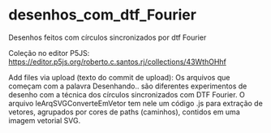 # desenhos_com_dtf_Fourier
Desenhos feitos com círculos sincronizados por dtf Fourier

Coleção no editor P5JS:
https://editor.p5js.org/roberto.c.santos.rj/collections/43WthOHhf

Add files via upload (texto do commit de upload):
Os arquivos que começam com a palavra Desenhando.. são diferentes experimentos de desenho com a técnica dos círculos sincronizados com DTF Fourier.
O arquivo leArqSVGConverteEmVetor tem nele um código .js para extração de vetores, agrupados por cores de paths (caminhos), contidos em uma imagem vetorial SVG.

